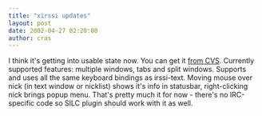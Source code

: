 ```yaml
---
title: "xirssi updates"
layout: post
date: 2002-04-27 02:20:00
author: cras
---
```

I think it's getting into usable state now. You can get it [from
CVS](https://github.com/irssi). Currently supported features: multiple
windows, tabs and split windows. Supports and uses all the same keyboard
bindings as irssi-text. Moving mouse over nick (in text window or
nicklist) shows it's info in statusbar, right-clicking nick brings popup
menu. That's pretty much it for now - there's no IRC-specific code so
SILC plugin should work with it as well.

